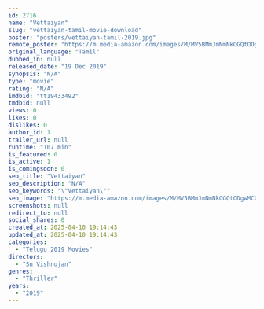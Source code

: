 ```yaml
---
id: 2716
name: "Vettaiyan"
slug: "vettaiyan-tamil-movie-download"
poster: "posters/vettaiyan-tamil-2019.jpg"
remote_poster: "https://m.media-amazon.com/images/M/MV5BMmJmNmNkOGQtODgwMC00YmVjLWJkZDktMzA0OWZjMDNlMzg3XkEyXkFqcGdeQXVyMTI5ODA0MTYw._V1_SX300.jpg"
original_language: "Tamil"
dubbed_in: null
released_date: "19 Dec 2019"
synopsis: "N/A"
type: "movie"
rating: "N/A"
imdbid: "tt19433492"
tmdbid: null
views: 0
likes: 0
dislikes: 0
author_id: 1
trailer_url: null
runtime: "107 min"
is_featured: 0
is_active: 1
is_comingsoon: 0
seo_title: "Vettaiyan"
seo_description: "N/A"
seo_keywords: "\"Vettaiyan\""
seo_image: "https://m.media-amazon.com/images/M/MV5BMmJmNmNkOGQtODgwMC00YmVjLWJkZDktMzA0OWZjMDNlMzg3XkEyXkFqcGdeQXVyMTI5ODA0MTYw._V1_SX300.jpg"
screenshots: null
redirect_to: null
social_shares: 0
created_at: 2025-04-10 19:14:43
updated_at: 2025-04-10 19:14:43
categories:
  - "Telugu 2019 Movies"
directors:
  - "Sn Vishnujan"
genres:
  - "Thriller"
years:
  - "2019"
---
```

